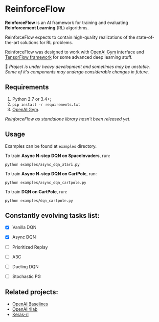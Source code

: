 # ReinforceFlow

**ReinforceFlow** is an AI framework for training and evaluating **Reinforcement Learning** (RL) algorithms.

ReinforceFlow expects to contain high-quality realizations of the state-of-the-art solutions for RL problems.

ReinforceFlow was designed to work with [OpenAI Gym](https://gym.openai.com/) interface and [TensorFlow framework](https://www.tensorflow.org/) for some advanced deep learning stuff.

:construction: *Project is under heavy development and sometimes may be unstable. Some of it's components may undergo considerable changes in future.*

## Requirements
  1. Python 2.7 or 3.4+;
  2. `pip install -r requirements.txt`
  3. [OpenAI Gym](https://gym.openai.com/).
  
*ReinforceFlow as standalone library hasn't been released yet.*

## Usage
Examples can be found at `examples` directory.

To train **Async N-step DQN on SpaceInvaders**, run:
```
python examples/async_dqn_atari.py
```

To train **Async N-step DQN on CartPole**, run:
```
python examples/async_dqn_cartpole.py
```

To train **DQN on CartPole**, run:
```
python examples/dqn_cartpole.py
```


## Constantly evolving tasks list:
  - [x] Vanilla DQN
  - [x] Async DQN
  - [ ] Prioritized Replay
  - [ ] A3C
  - [ ] Dueling DQN
  - [ ] Stochastic PG


## Related projects:
  - [OpenAI Baselines](https://github.com/openai/baselines)
  - [OpenAI rllab](https://github.com/openai/rllab)
  - [Keras-rl](https://github.com/matthiasplappert/keras-rl)
